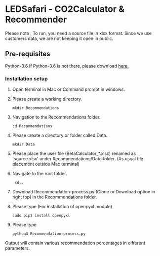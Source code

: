 # LEDSafari - CO2Calculator & Recommender 

Please note : To run, you need a source file in xlsx format. Since we use customers data, we are not keeping it open in public.

## Pre-requisites
Python-3.6
If Python-3.6 is not there, please download [here.](https://www.python.org/downloads/)

### Installation setup
1. Open terminal in Mac or Command prompt in windows.
2. Please create a working directory.
 
 	``` mkdir Recommendations ```
3. Navigation to the Recommendations folder.
	
	```cd Recommendations```

4. Please create a directory or folder called Data.

	``` mkdir Data ```

5. Please place the user file (BetaCalculator_*.xlsx) renamed as 'source.xlsx' under Recommendations/Data folder. (As usual file placement outside Mac terminal)

6. Navigate to the root folder.

	``` cd..```
7. Download Recommendation-process.py (Clone or Download option in right top) in the Recommendations folder.
8. Please type (For installation of openpyxl module)

	```sudo pip3 install openpyxl``` 
9. Please type

	```python3 Recommendation-process.py```

Output will contain various recommendation percentages in different parameters.			
